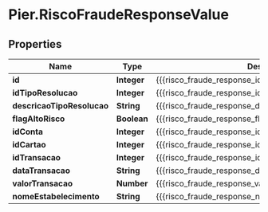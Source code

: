 # Pier.RiscoFraudeResponseValue

## Properties
Name | Type | Description | Notes
------------ | ------------- | ------------- | -------------
**id** | **Integer** | {{{risco_fraude_response_id_value}}} | [optional] 
**idTipoResolucao** | **Integer** | {{{risco_fraude_response_id_tipo_resolucao_value}}} | [optional] 
**descricaoTipoResolucao** | **String** | {{{risco_fraude_response_descricao_tipo_resolucao_value}}} | [optional] 
**flagAltoRisco** | **Boolean** | {{{risco_fraude_response_flag_alto_risco_value}}} | [optional] 
**idConta** | **Integer** | {{{risco_fraude_response_id_conta_value}}} | [optional] 
**idCartao** | **Integer** | {{{risco_fraude_response_id_cartao_value}}} | [optional] 
**idTransacao** | **Integer** | {{{risco_fraude_response_id_transacao_value}}} | [optional] 
**dataTransacao** | **String** | {{{risco_fraude_response_data_transacao_value}}} | [optional] 
**valorTransacao** | **Number** | {{{risco_fraude_response_valor_transacao_value}}} | [optional] 
**nomeEstabelecimento** | **String** | {{{risco_fraude_response_nome_estabelecimento_value}}} | [optional] 


